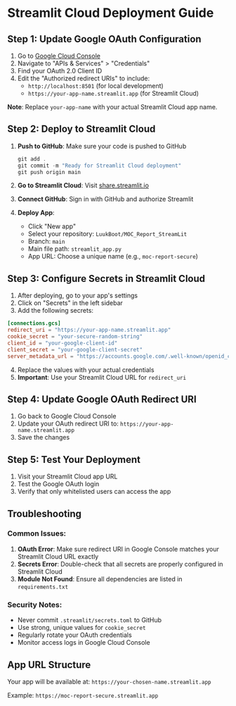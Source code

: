 # Streamlit Cloud Deployment Guide

## Step 1: Update Google OAuth Configuration

1. Go to [Google Cloud Console](https://console.cloud.google.com/)
2. Navigate to "APIs & Services" > "Credentials"
3. Find your OAuth 2.0 Client ID
4. Edit the "Authorized redirect URIs" to include:
   - `http://localhost:8501` (for local development)
   - `https://your-app-name.streamlit.app` (for Streamlit Cloud)

**Note**: Replace `your-app-name` with your actual Streamlit Cloud app name.

## Step 2: Deploy to Streamlit Cloud

1. **Push to GitHub**: Make sure your code is pushed to GitHub

   ```powershell
   git add .
   git commit -m "Ready for Streamlit Cloud deployment"
   git push origin main
   ```

2. **Go to Streamlit Cloud**: Visit [share.streamlit.io](https://share.streamlit.io)

3. **Connect GitHub**: Sign in with GitHub and authorize Streamlit

4. **Deploy App**:
   - Click "New app"
   - Select your repository: `LuukBoot/MOC_Report_StreamLit`
   - Branch: `main`
   - Main file path: `streamlit_app.py`
   - App URL: Choose a unique name (e.g., `moc-report-secure`)

## Step 3: Configure Secrets in Streamlit Cloud

1. After deploying, go to your app's settings
2. Click on "Secrets" in the left sidebar
3. Add the following secrets:

```toml
[connections.gcs]
redirect_uri = "https://your-app-name.streamlit.app"
cookie_secret = "your-secure-random-string"
client_id = "your-google-client-id"
client_secret = "your-google-client-secret"
server_metadata_url = "https://accounts.google.com/.well-known/openid_configuration"
```

4. Replace the values with your actual credentials
5. **Important**: Use your Streamlit Cloud URL for `redirect_uri`

## Step 4: Update Google OAuth Redirect URI

1. Go back to Google Cloud Console
2. Update your OAuth redirect URI to: `https://your-app-name.streamlit.app`
3. Save the changes

## Step 5: Test Your Deployment

1. Visit your Streamlit Cloud app URL
2. Test the Google OAuth login
3. Verify that only whitelisted users can access the app

## Troubleshooting

### Common Issues:

1. **OAuth Error**: Make sure redirect URI in Google Console matches your Streamlit Cloud URL exactly
2. **Secrets Error**: Double-check that all secrets are properly configured in Streamlit Cloud
3. **Module Not Found**: Ensure all dependencies are listed in `requirements.txt`

### Security Notes:

- Never commit `.streamlit/secrets.toml` to GitHub
- Use strong, unique values for `cookie_secret`
- Regularly rotate your OAuth credentials
- Monitor access logs in Google Cloud Console

## App URL Structure

Your app will be available at:
`https://your-chosen-name.streamlit.app`

Example: `https://moc-report-secure.streamlit.app`
